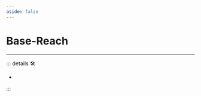 ```yaml
---
aside: false
---
```

# Base-Reach

---

<!-- =================================================== -->
<!-- =================================================== -->
<!-- =================================================== -->
<!-- =================================================== -->
<!-- =================================================== -->
::: details 🛠

-

:::
